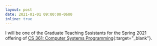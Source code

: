 ```yaml
---
layout: post
date: 2021-01-01 09:00:00-0600
inline: true
---
```


I will be one of the Graduate Teaching Sssistants for the Spring 2021 offering
of [CS 361: Computer Systems Programming](https://www.cs.uic.edu/~ckanich/cs361/s21/){:target="\_blank"}.
